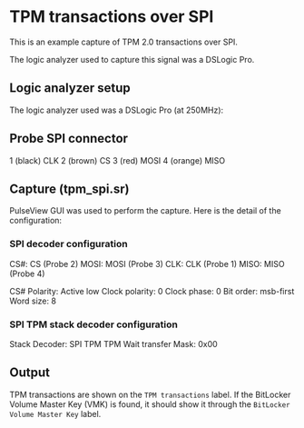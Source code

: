 # TPM transactions over SPI

This is an example capture of TPM 2.0 transactions over SPI.

The logic analyzer used to capture this signal was a DSLogic Pro.

## Logic analyzer setup

The logic analyzer used was a DSLogic Pro (at 250MHz):

  Probe       SPI connector
  -------------------------------------
  1 (black)   CLK
  2 (brown)   CS
  3 (red)     MOSI
  4 (orange)  MISO


## Capture (tpm_spi.sr)

PulseView GUI was used to perform the capture.
Here is the detail of the configuration:

### SPI decoder configuration

CS#: CS (Probe 2)
MOSI: MOSI (Probe 3)
CLK: CLK (Probe 1)
MISO: MISO (Probe 4)

CS# Polarity: Active low 
Clock polarity: 0
Clock phase: 0
Bit order: msb-first
Word size: 8

### SPI TPM stack decoder configuration
Stack Decoder: SPI TPM
TPM Wait transfer Mask: 0x00

## Output 

TPM transactions are shown on the `TPM transactions` label.
If the BitLocker Volume Master Key (VMK) is found, it should show it through the `BitLocker Volume Master Key` label.
